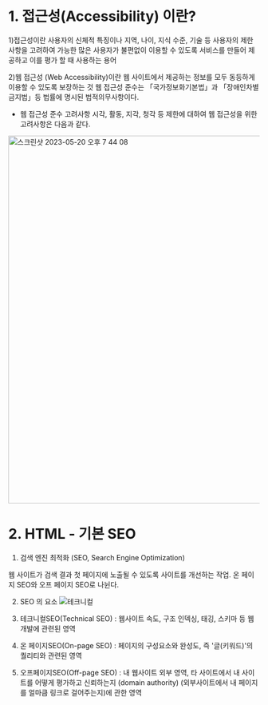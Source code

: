 # 1. 접근성(Accessibility) 이란?
1)접근성이란 사용자의 신체적 특징이나 지역, 나이, 지식 수준, 기술 등 사용자의 제한 사항을 고려하여
가능한 많은 사용자가 불편없이 이용할 수 있도록 서비스를 만들어 제공하고 이를 평가 할 때 사용하는 용어

2)웹 접근성 (Web Accessibility)이란 웹 사이트에서 제공하는 정보를 모두 동등하게 이용할 수 있도록 보장하는 것
웹 접근성 준수는 「국가정보화기본법」과 「장애인차별금지법」등 법률에 명시된 법적의무사항이다.

* 웹 접근성 준수 고려사항
시각, 활동, 지각, 청각 등 제한에 대하여 웹 접근성을 위한 고려사항은 다음과 같다.
<img width="736" alt="스크린샷 2023-05-20 오후 7 44 08" src="https://github.com/luvnoa1018/likelion_study/assets/129261961/4df1251c-245a-432f-aa66-4c33172e29c2">

# 2. HTML - 기본 SEO
1) 검색 엔진 최적화 (SEO, Search Engine Optimization)

웹 사이트가 검색 결과 첫 페이지에 노출될 수 있도록 사이트를 개선하는 작업. 온 페이지 SEO와 오프 페이지 SEO로 나뉜다.


2) SEO 의 요소 
![테크니컬](https://github.com/luvnoa1018/likelion_study/assets/129261961/e9105d20-aef9-4aa4-a1d0-98703f3493a1)

1) 테크니컬SEO(Technical SEO) : 웹사이트 속도, 구조 인덱싱, 태깅, 스키마 등 웹 개발에 관련된 영역
2) 온 페이지SEO(On-page SEO) : 페이지의 구성요소와 완성도, 즉 '글(키워드)'의 퀄리티와 관련된 영역
3) 오프페이지SEO(Off-page SEO) : 내 웹사이트 외부 영역, 타 사이트에서 내 사이트를 어떻게 평가하고 신뢰하는지 (domain authority) (외부사이트에서 내 페이지를 얼마큼 링크로 걸어주는지)에 관한 영역
